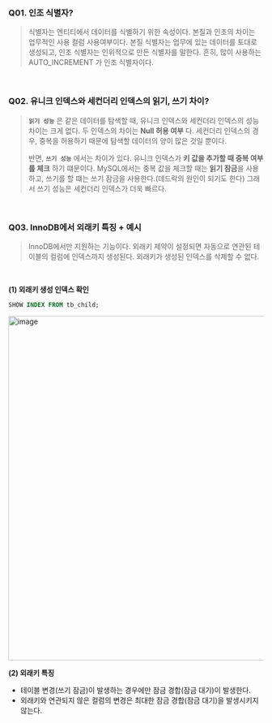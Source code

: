 
### Q01. 인조 식별자?

> 식별자는 엔티티에서 데이터를 식별하기 위한 속성이다. 본질과 인조의 차이는 업무적인 사용 컬럼 사용여부이다.
> 본질 식별자는 업무에 있는 데이터를 토대로 생성되고, 인조 식별자는 인위적으로 만든 식별자를 말한다.
> 흔히, 많이 사용하는 AUTO_INCREMENT 가 인조 식별자이다.

<br>

### Q02. 유니크 인덱스와 세컨더리 인덱스의 읽기, 쓰기 차이?

> **`읽기 성능`** 은 같은 데이터를 탐색할 때, 유니크 인덱스와 세컨더리 인덱스의 성능 차이는 크게 없다. 
> 두 인덱스의 차이는 **Null 허용 여부** 다. 세컨더리 인덱스의 경우, 중복을 허용하기 때문에 탐색할 데이터의 양이 많은 것일 뿐이다.
>
> 반면, **`쓰기 성능`** 에서는 차이가 있다. 유니크 인덱스가 **키 값을 추가할 때 중복 여부를 체크** 하기 떄문이다. 
> MySQL에서는 중복 값을 체크할 때는 **읽기 잠금**을 사용하고, 쓰기를 할 떄는 쓰기 잠금을 사용한다.(데드락의 원인이 되기도 한다)
> 그래서 쓰기 성능은 세컨더리 인덱스가 더욱 빠르다.

<br>

### Q03. InnoDB에서 외래키 특징 + 예시

> InnoDB에서만 지원하는 기능이다. 외래키 제약이 설정되면 자동으로 연관된 테이블의 컬럼에 인덱스까지 생성된다. 
> 외래키가 생성된 인덱스를 삭제할 수 없다.

<br>

**(1) 외래키 생성 인덱스 확인**

```SQL
SHOW INDEX FROM tb_child;
```

<img width="679" alt="image" src="https://user-images.githubusercontent.com/48561660/180244140-dcb9ec84-4484-4ced-a099-396cf84aea64.png">

<br>

**(2) 외래키 특징**

- 테이블 변경(쓰기 잠금)이 발생하는 경우에만 잠금 경합(잠금 대기)이 발생한다.
- 외래키와 연관되지 않은 컬럼의 변경은 최대한 잠금 경합(잠금 대기)을 발생시키지 않는다.